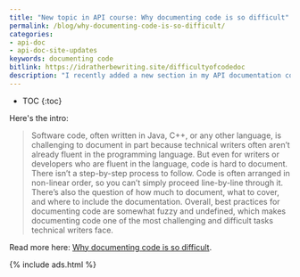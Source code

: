 ```yaml
---
title: "New topic in API course: Why documenting code is so difficult"
permalink: /blog/why-documenting-code-is-so-difficult/
categories:
- api-doc
- api-doc-site-updates
keywords: documenting code
bitlink: https://idratherbewriting.site/difficultyofcodedoc
description: "I recently added a new section in my API documentation course on documenting code. This is an entire section that I'm building out with about 7-8 topics. The introduction is called <a href='/learnapidoc/docapis_code_difficulty.html'>Why documenting code is so difficult</a>."
---
```


* TOC
{:toc}

Here's the intro:

> Software code, often written in Java, C++, or any other language, is challenging to document in part because technical writers often aren’t already fluent in the programming language. But even for writers or developers who are fluent in the language, code is hard to document. There isn’t a step-by-step process to follow. Code is often arranged in non-linear order, so you can’t simply proceed line-by-line through it. There’s also the question of how much to document, what to cover, and where to include the documentation. Overall, best practices for documenting code are somewhat fuzzy and undefined, which makes documenting code one of the most challenging and difficult tasks technical writers face.

Read more here: [Why documenting code is so difficult](/learnapidoc/docapis_code_difficulty.html).

{% include ads.html %}
